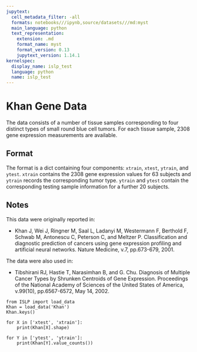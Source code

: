 ```yaml
---
jupytext:
  cell_metadata_filter: -all
  formats: notebooks///ipynb,source/datasets///md:myst
  main_language: python
  text_representation:
    extension: .md
    format_name: myst
    format_version: 0.13
    jupytext_version: 1.14.1
kernelspec:
  display_name: islp_test
  language: python
  name: islp_test
---
```


# Khan Gene Data

The data consists of a number of tissue samples corresponding to
four distinct types of small round blue cell tumors. For each
tissue sample, 2308 gene expression measurements are available.

     
## Format

The format is a dict containing four components: `xtrain`,
`xtest`, `ytrain`, and `ytest`. `xtrain` contains the 2308 gene
expression values for 63 subjects and `ytrain` records the
corresponding tumor type. `ytrain` and `ytest` contain the
corresponding testing sample information for a further 20
subjects.

## Notes

This data were originally reported in:

- Khan J, Wei J, Ringner M, Saal L, Ladanyi M, Westermann F,
Berthold F, Schwab M, Antonescu C, Peterson C, and Meltzer P.
Classification and diagnostic prediction of cancers using gene
expression profiling and artificial neural networks. Nature
Medicine, v.7, pp.673-679, 2001.

The data were also used in:

- Tibshirani RJ, Hastie T, Narasimhan B, and G. Chu. Diagnosis of
Multiple Cancer Types by Shrunken Centroids of Gene Expression.
Proceedings of the National Academy of Sciences of the United
States of America, v.99(10), pp.6567-6572, May 14, 2002.

```{code-cell}
from ISLP import load_data
Khan = load_data('Khan')
Khan.keys()
```

```{code-cell}
for X in ['xtest', 'xtrain']:
    print(Khan[X].shape)
```

```{code-cell}
for Y in ['ytest', 'ytrain']:
    print(Khan[Y].value_counts())
```
